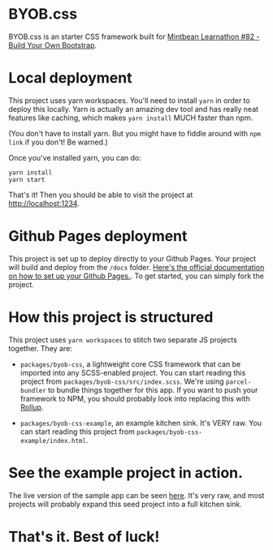 # BYOB.css

BYOB.css is an starter CSS framework built for [Mintbean Learnathon #82 - Build Your Own Bootstrap](https://mintbean.io/meets/4b9cd41c-4a27-4c08-a493-3095f9fe2b20).

# Local deployment

This project uses yarn workspaces. You'll need to install `yarn` in order to deploy this locally. Yarn is actually an amazing dev tool and has really neat features like caching, which makes `yarn install` MUCH faster than npm.

(You don't have to install yarn. But you might have to fiddle around with `npm link` if you don't! Be warned.)

Once you've installed yarn, you can do:

```
yarn install
yarn start
```

That's it! Then you should be able to visit the project at [http://localhost:1234](http://localhost:1234).

# Github Pages deployment

This project is set up to deploy directly to your Github Pages. Your project will build and deploy from the `/docs` folder. [Here's the official documentation on how to set up your Github Pages.](https://docs.github.com/en/github/working-with-github-pages/configuring-a-publishing-source-for-your-github-pages-site). To get started, you can simply fork the project.

# How this project is structured

This project uses `yarn workspaces` to stitch two separate JS projects together. They are:

- `packages/byob-css`, a lightweight core CSS framework that can be imported into any SCSS-enabled project. You can start reading this project from `packages/byob-css/src/index.scss`. We're using `parcel-bundler` to bundle things together for this app. If you want to push your framework to NPM, you should probably look into replacing this with [Rollup](https://rollupjs.org/).

- `packages/byob-css-example`, an example kitchen sink. It's VERY raw. You can start reading this project from `packages/byob-css-example/index.html`.

# See the example project in action.

The live version of the sample app can be seen [here](https://mintbeanhackathons.github.io/2020-03-12-build-your-own-bootstrap-kitten-css/). It's very raw, and most projects will probably expand this seed project into a full kitchen sink.

# That's it. Best of luck!
